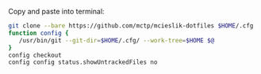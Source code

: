 Copy and paste into terminal:
```bash
git clone --bare https://github.com/mctp/mcieslik-dotfiles $HOME/.cfg
function config {
   /usr/bin/git --git-dir=$HOME/.cfg/ --work-tree=$HOME $@
}
config checkout
config config status.showUntrackedFiles no
```
